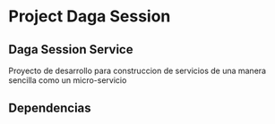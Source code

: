 # Project Daga Session
## Daga Session Service

Proyecto de desarrollo para construccion de servicios de una manera sencilla como un micro-servicio

## Dependencias
